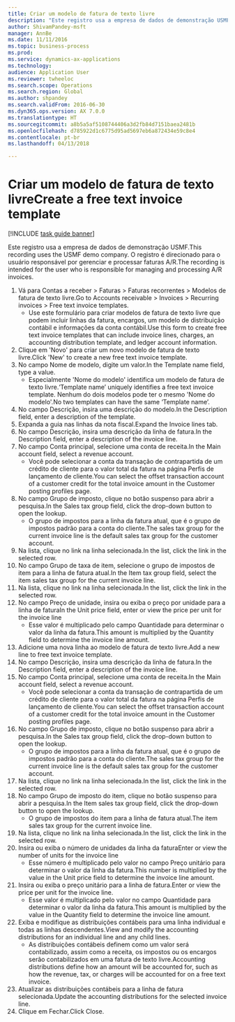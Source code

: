 ```yaml
--- 
title: Criar um modelo de fatura de texto livre
description: "Este registro usa a empresa de dados de demonstração USMF."
author: ShivamPandey-msft
manager: AnnBe
ms.date: 11/11/2016
ms.topic: business-process
ms.prod: 
ms.service: dynamics-ax-applications
ms.technology: 
audience: Application User
ms.reviewer: twheeloc
ms.search.scope: Operations
ms.search.region: Global
ms.author: shpandey
ms.search.validFrom: 2016-06-30
ms.dyn365.ops.version: AX 7.0.0
ms.translationtype: HT
ms.sourcegitcommit: a8b5a5af5108744406a3d2fb84d7151baea2481b
ms.openlocfilehash: d785922d1c6775d95ad5697eb6a872434e59c8e4
ms.contentlocale: pt-br
ms.lasthandoff: 04/13/2018

---
```

# <a name="create-a-free-text-invoice-template"></a><span data-ttu-id="0989f-103">Criar um modelo de fatura de texto livre</span><span class="sxs-lookup"><span data-stu-id="0989f-103">Create a free text invoice template</span></span>

[!INCLUDE [task guide banner](../../includes/task-guide-banner.md)]

<span data-ttu-id="0989f-104">Este registro usa a empresa de dados de demonstração USMF.</span><span class="sxs-lookup"><span data-stu-id="0989f-104">This recording uses the USMF demo company.</span></span> <span data-ttu-id="0989f-105">O registro é direcionado para o usuário responsável por gerenciar e processar faturas A/R.</span><span class="sxs-lookup"><span data-stu-id="0989f-105">The recording is intended for the user who is responsible for managing and processing A/R invoices.</span></span>

1. <span data-ttu-id="0989f-106">Vá para Contas a receber > Faturas > Faturas recorrentes > Modelos de fatura de texto livre.</span><span class="sxs-lookup"><span data-stu-id="0989f-106">Go to Accounts receivable > Invoices > Recurring invoices > Free text invoice templates.</span></span>
    * <span data-ttu-id="0989f-107">Use este formulário para criar modelos de fatura de texto livre que podem incluir linhas da fatura, encargos, um modelo de distribuição contábil e informações da conta contábil.</span><span class="sxs-lookup"><span data-stu-id="0989f-107">Use this form to create free text invoice templates that can include invoice lines, charges, an accounting distribution template, and ledger account information.</span></span>  
2. <span data-ttu-id="0989f-108">Clique em 'Novo' para criar um novo modelo de fatura de texto livre.</span><span class="sxs-lookup"><span data-stu-id="0989f-108">Click 'New' to create a new free text invoice template.</span></span>
3. <span data-ttu-id="0989f-109">No campo Nome de modelo, digite um valor.</span><span class="sxs-lookup"><span data-stu-id="0989f-109">In the Template name field, type a value.</span></span>
    * <span data-ttu-id="0989f-110">Especialmente 'Nome do modelo' identifica um modelo de fatura de texto livre.</span><span class="sxs-lookup"><span data-stu-id="0989f-110">‘Template name’ uniquely identifies a free text invoice template.</span></span> <span data-ttu-id="0989f-111">Nenhum do dois modelos pode ter o mesmo 'Nome do modelo'.</span><span class="sxs-lookup"><span data-stu-id="0989f-111">No two templates can have the same ‘Template name’.</span></span>  
4. <span data-ttu-id="0989f-112">No campo Descrição, insira uma descrição do modelo.</span><span class="sxs-lookup"><span data-stu-id="0989f-112">In the Description field, enter a description of the template.</span></span>
5. <span data-ttu-id="0989f-113">Expanda a guia nas linhas da nota fiscal.</span><span class="sxs-lookup"><span data-stu-id="0989f-113">Expand the Invoice lines tab.</span></span>
6. <span data-ttu-id="0989f-114">No campo Descrição, insira uma descrição da linha de fatura.</span><span class="sxs-lookup"><span data-stu-id="0989f-114">In the Description field, enter a description of the invoice line.</span></span>
7. <span data-ttu-id="0989f-115">No campo Conta principal, selecione uma conta de receita.</span><span class="sxs-lookup"><span data-stu-id="0989f-115">In the Main account field, select a revenue account.</span></span>
    * <span data-ttu-id="0989f-116">Você pode selecionar a conta da transação de contrapartida de um crédito de cliente para o valor total da fatura na página Perfis de lançamento de cliente.</span><span class="sxs-lookup"><span data-stu-id="0989f-116">You can select the offset transaction account of a customer credit for the total invoice amount in the Customer posting profiles page.</span></span>  
8. <span data-ttu-id="0989f-117">No campo Grupo de imposto, clique no botão suspenso para abrir a pesquisa.</span><span class="sxs-lookup"><span data-stu-id="0989f-117">In the Sales tax group field, click the drop-down button to open the lookup.</span></span>
    * <span data-ttu-id="0989f-118">O grupo de impostos para a linha da fatura atual, que é o grupo de impostos padrão para a conta do cliente.</span><span class="sxs-lookup"><span data-stu-id="0989f-118">The sales tax group for the current invoice line is the default sales tax group for the customer account.</span></span>  
9. <span data-ttu-id="0989f-119">Na lista, clique no link na linha selecionada.</span><span class="sxs-lookup"><span data-stu-id="0989f-119">In the list, click the link in the selected row.</span></span>
10. <span data-ttu-id="0989f-120">No campo Grupo de taxa de item, selecione o grupo de impostos de item para a linha de fatura atual.</span><span class="sxs-lookup"><span data-stu-id="0989f-120">In the Item tax group field, select the item sales tax group for the current invoice line.</span></span>
11. <span data-ttu-id="0989f-121">Na lista, clique no link na linha selecionada.</span><span class="sxs-lookup"><span data-stu-id="0989f-121">In the list, click the link in the selected row.</span></span>
12. <span data-ttu-id="0989f-122">No campo Preço de unidade, insira ou exiba o preço por unidade para a linha de fatura</span><span class="sxs-lookup"><span data-stu-id="0989f-122">In the Unit price field, enter or view the price per unit for the invoice line</span></span>
    * <span data-ttu-id="0989f-123">Esse valor é multiplicado pelo campo Quantidade para determinar o valor da linha da fatura.</span><span class="sxs-lookup"><span data-stu-id="0989f-123">This amount is multiplied by the Quantity field to determine the invoice line amount.</span></span>  
13. <span data-ttu-id="0989f-124">Adicione uma nova linha ao modelo de fatura de texto livre.</span><span class="sxs-lookup"><span data-stu-id="0989f-124">Add a new line to free text invoice template.</span></span>
14. <span data-ttu-id="0989f-125">No campo Descrição, insira uma descrição da linha de fatura.</span><span class="sxs-lookup"><span data-stu-id="0989f-125">In the Description field, enter a description of the invoice line.</span></span>
15. <span data-ttu-id="0989f-126">No campo Conta principal, selecione uma conta de receita.</span><span class="sxs-lookup"><span data-stu-id="0989f-126">In the Main account field, select a revenue account.</span></span>
    * <span data-ttu-id="0989f-127">Você pode selecionar a conta da transação de contrapartida de um crédito de cliente para o valor total da fatura na página Perfis de lançamento de cliente.</span><span class="sxs-lookup"><span data-stu-id="0989f-127">You can select the offset transaction account of a customer credit for the total invoice amount in the Customer posting profiles page.</span></span>  
16. <span data-ttu-id="0989f-128">No campo Grupo de imposto, clique no botão suspenso para abrir a pesquisa.</span><span class="sxs-lookup"><span data-stu-id="0989f-128">In the Sales tax group field, click the drop-down button to open the lookup.</span></span>
    * <span data-ttu-id="0989f-129">O grupo de impostos para a linha da fatura atual, que é o grupo de impostos padrão para a conta do cliente.</span><span class="sxs-lookup"><span data-stu-id="0989f-129">The sales tax group for the current invoice line is the default sales tax group for the customer account.</span></span>  
17. <span data-ttu-id="0989f-130">Na lista, clique no link na linha selecionada.</span><span class="sxs-lookup"><span data-stu-id="0989f-130">In the list, click the link in the selected row.</span></span>
18. <span data-ttu-id="0989f-131">No campo Grupo de imposto do item, clique no botão suspenso para abrir a pesquisa.</span><span class="sxs-lookup"><span data-stu-id="0989f-131">In the Item sales tax group field, click the drop-down button to open the lookup.</span></span>
    * <span data-ttu-id="0989f-132">O grupo de impostos do item para a linha de fatura atual.</span><span class="sxs-lookup"><span data-stu-id="0989f-132">The item sales tax group for the current invoice line.</span></span>  
19. <span data-ttu-id="0989f-133">Na lista, clique no link na linha selecionada.</span><span class="sxs-lookup"><span data-stu-id="0989f-133">In the list, click the link in the selected row.</span></span>
20. <span data-ttu-id="0989f-134">Insira ou exiba o número de unidades da linha da fatura</span><span class="sxs-lookup"><span data-stu-id="0989f-134">Enter or view the number of units for the invoice line</span></span>
    * <span data-ttu-id="0989f-135">Esse número é multiplicado pelo valor no campo Preço unitário para determinar o valor da linha da fatura.</span><span class="sxs-lookup"><span data-stu-id="0989f-135">This number is multiplied by the value in the Unit price field to determine the invoice line amount.</span></span>  
21. <span data-ttu-id="0989f-136">Insira ou exiba o preço unitário para a linha de fatura.</span><span class="sxs-lookup"><span data-stu-id="0989f-136">Enter or view the price per unit for the invoice line.</span></span> 
    * <span data-ttu-id="0989f-137">Esse valor é multiplicado pelo valor no campo Quantidade para determinar o valor da linha da fatura.</span><span class="sxs-lookup"><span data-stu-id="0989f-137">This amount is multiplied by the value in the Quantity field to determine the invoice line amount.</span></span>  
22. <span data-ttu-id="0989f-138">Exiba e modifique as distribuições contábeis para uma linha individual e todas as linhas descendentes.</span><span class="sxs-lookup"><span data-stu-id="0989f-138">View and modify the accounting distributions for an individual line and any child lines.</span></span>
    * <span data-ttu-id="0989f-139">As distribuições contábeis definem como um valor será contabilizado, assim como a receita, os impostos ou os encargos serão contabilizados em uma fatura de texto livre.</span><span class="sxs-lookup"><span data-stu-id="0989f-139">Accounting distributions define how an amount will be accounted for, such as how the revenue, tax, or charges will be accounted for on a free text invoice.</span></span>  
23. <span data-ttu-id="0989f-140">Atualizar as distribuições contábeis para a linha de fatura selecionada.</span><span class="sxs-lookup"><span data-stu-id="0989f-140">Update the accounting distributions for the selected invoice line.</span></span>
24. <span data-ttu-id="0989f-141">Clique em Fechar.</span><span class="sxs-lookup"><span data-stu-id="0989f-141">Click Close.</span></span>


